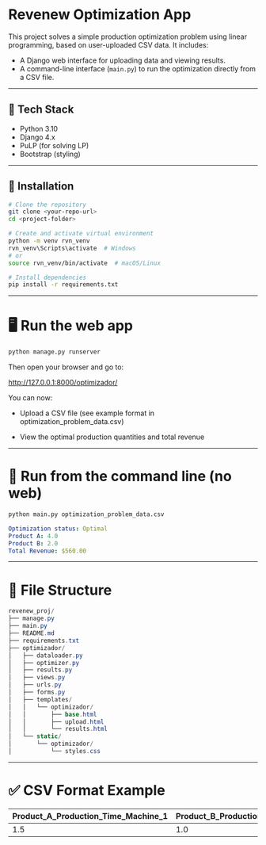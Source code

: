 # Revenew Optimization App

This project solves a simple production optimization problem using linear programming, based on user-uploaded CSV data. It includes:

- A Django web interface for uploading data and viewing results.
- A command-line interface (`main.py`) to run the optimization directly from a CSV file.

---

## 🧰 Tech Stack

- Python 3.10
- Django 4.x
- PuLP (for solving LP)
- Bootstrap (styling)

---

## 🚀 Installation

```bash
# Clone the repository
git clone <your-repo-url>
cd <project-folder>

# Create and activate virtual environment
python -m venv rvn_venv
rvn_venv\Scripts\activate  # Windows
# or
source rvn_venv/bin/activate  # macOS/Linux

# Install dependencies
pip install -r requirements.txt
```

---

# 🖥️ Run the web app
```bash
python manage.py runserver
```
Then open your browser and go to:

http://127.0.0.1:8000/optimizador/

You can now:

- Upload a CSV file (see example format in optimization_problem_data.csv)

- View the optimal production quantities and total revenue

---

# 🧪 Run from the command line (no web)

```bash
python main.py optimization_problem_data.csv
```

```yaml
Optimization status: Optimal
Product A: 4.0
Product B: 2.0
Total Revenue: $560.00
```
---

# 📁 File Structure
```csharp
revenew_proj/
├── manage.py
├── main.py
├── README.md
├── requirements.txt
├── optimizador/
│   ├── dataloader.py
│   ├── optimizer.py
│   ├── results.py
│   ├── views.py
│   ├── urls.py
│   ├── forms.py
│   ├── templates/
│   │   └── optimizador/
│   │       ├── base.html
│   │       ├── upload.html
│   │       └── results.html
│   └── static/
│       └── optimizador/
│           └── styles.css

```

---

# ✅ CSV Format Example

| Product_A_Production_Time_Machine_1 | Product_B_Production_Time_Machine_1 | Machine_1_Available_Hours | Product_A_Production_Time_Machine_2 | Product_B_Production_Time_Machine_2 | Machine_2_Available_Hours | Price_Product_A | Price_Product_B |
|-------------------------------------|-------------------------------------|----------------------------|-------------------------------------|-------------------------------------|----------------------------|------------------|------------------|
| 1.5                                 | 1.0                                 | 8                          | 2.0                                 | 1.5                                 | 10                         | 100              | 80               |

